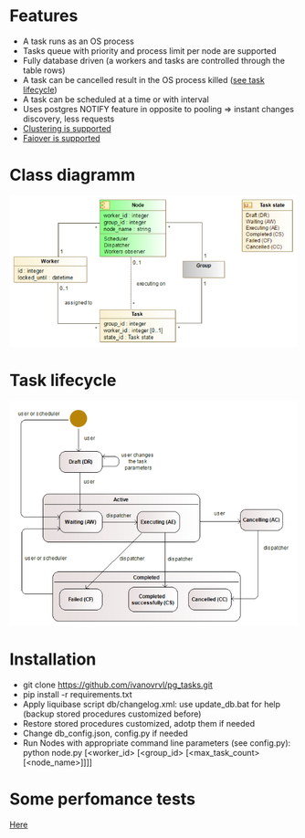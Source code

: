 # Features
* A task runs as an OS process
* Tasks queue with priority and process limit per node are supported
* Fully database driven (a workers and tasks are controlled through the table rows)
* A task can be cancelled result in the OS process killed ([see task lifecycle](doc/images/task_lifecycle.png))
* A task can be scheduled at a time or with interval
* Uses postgres NOTIFY feature in opposite to pooling => instant changes discovery, less requests
* [Clustering is supported](doc/clustering.md)
* [Faiover is supported](doc/failover.md)

# Class diagramm
![Class diagramm](doc/images/classes.png)

# Task lifecycle
![Task lifecycle](doc/images/task_lifecycle.png)
# Installation
- git clone https://github.com/ivanovrvl/pg_tasks.git
- pip install -r requirements.txt
- Apply liquibase script db/changelog.xml: use update_db.bat for help (backup stored procedures customized before)
- Restore stored procedures customized, adotp them if needed
- Change db_config.json, config.py if needed
- Run Nodes with appropriate command line parameters (see config.py):\
  python node.py [<worker_id> [<group_id> [<max_task_count> [<node_name>]]]]

# Some perfomance tests
[Here](doc/test_results.md)
